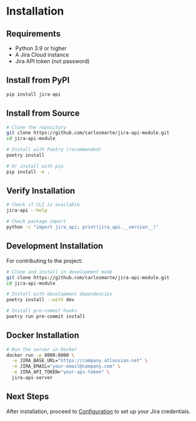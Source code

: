 # Installation

## Requirements

- Python 3.9 or higher
- A Jira Cloud instance
- Jira API token (not password)

## Install from PyPI

```bash
pip install jira-api
```

## Install from Source

```bash
# Clone the repository
git clone https://github.com/carlosmarte/jira-api-module.git
cd jira-api-module

# Install with Poetry (recommended)
poetry install

# Or install with pip
pip install -e .
```

## Verify Installation

```bash
# Check if CLI is available
jira-api --help

# Check package import
python -c "import jira_api; print(jira_api.__version__)"
```

## Development Installation

For contributing to the project:

```bash
# Clone and install in development mode
git clone https://github.com/carlosmarte/jira-api-module.git
cd jira-api-module

# Install with development dependencies
poetry install --with dev

# Install pre-commit hooks
poetry run pre-commit install
```

## Docker Installation

```bash
# Run the server in Docker
docker run -p 8000:8000 \
  -e JIRA_BASE_URL="https://company.atlassian.net" \
  -e JIRA_EMAIL="your-email@company.com" \
  -e JIRA_API_TOKEN="your-api-token" \
  jira-api-server
```

## Next Steps

After installation, proceed to [Configuration](configuration.md) to set up your Jira credentials.